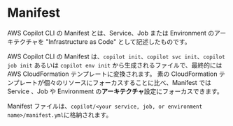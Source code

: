 # Manifest

AWS Copilot CLI の Manifest とは、Service、Job または Environment のアーキテクチャを "Infrastructure as Code" として記述したものです。

AWS Copilot CLI の Manifest は、`copilot init`、`copilot svc init`、`copilot job init` あるいは `copilot env init` から生成されるファイルで、最終的には AWS CloudFormation テンプレートに変換されます。
素の CloudFormation テンプレートが個々のリソースにフォーカスすることに比べ、Manifest では Service 、Job や Environment の**アーキテクチャ**設定にフォーカスできます。

Manifest ファイルは、`copilot/<your service, job, or environment name>/manifest.yml`に格納されます。
